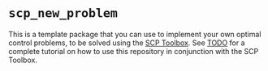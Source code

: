# `scp_new_problem`

This is a template package that you can use to implement your own optimal
control problems, to be solved using the [SCP
Toolbox](https://github.com/dmalyuta/scp_traj_opt/tree/jgcd). See [TODO](TODO)
for a complete tutorial on how to use this repository in conjunction with the
SCP Toolbox.
